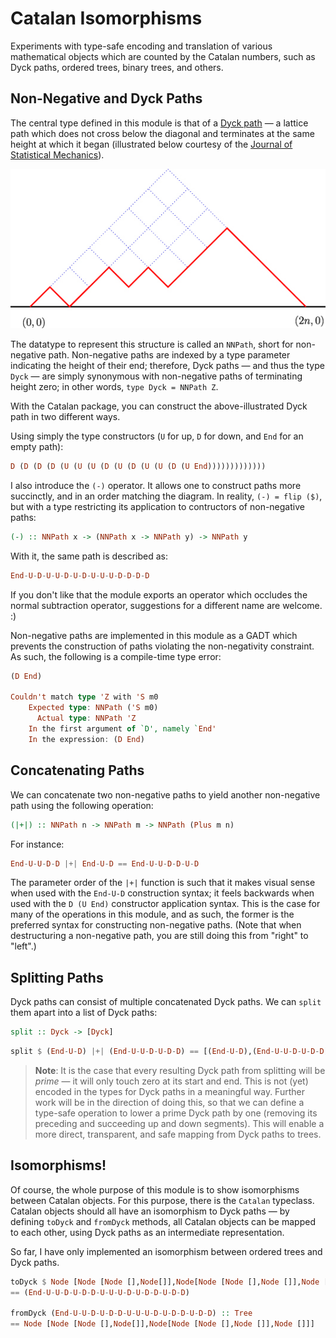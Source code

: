 Catalan Isomorphisms
====================

Experiments with type-safe encoding and translation of various mathematical objects which are counted by the Catalan numbers, such as Dyck paths, ordered trees, binary trees, and others.

Non-Negative and Dyck Paths
---------------------------

The central type defined in this module is that of a [Dyck path](http://mathworld.wolfram.com/DyckPath.html) — a lattice path which does not cross below the diagonal and terminates at the same height at which it began (illustrated below courtesy of the [Journal of Statistical Mechanics](http://iopscience.iop.org/1742-5468/2009/03/P03025/fulltext/)).

![A Dyck Path](dyck-path.jpg)

The datatype to represent this structure is called an `NNPath`, short for non-negative path. Non-negative paths are indexed by a type parameter indicating the height of their end; therefore, Dyck paths — and thus the type `Dyck` — are simply synonymous with non-negative paths of terminating height zero; in other words, `type Dyck = NNPath Z`.

With the Catalan package, you can construct the above-illustrated Dyck path in two different ways.

Using simply the type constructors (`U` for up, `D` for down, and `End` for an empty path):

```Haskell
D (D (D (D (U (U (U (D (U (D (U (U (D (U End)))))))))))))
```

I also introduce the `(-)` operator. It allows one to construct paths more succinctly, and in an order matching the diagram. In reality, `(-) = flip ($)`, but with a type restricting its application to contructors of non-negative paths:

```Haskell
(-) :: NNPath x -> (NNPath x -> NNPath y) -> NNPath y
```

With it, the same path is described as:

```Haskell
End-U-D-U-U-D-U-D-U-U-U-D-D-D-D
```

If you don't like that the module exports an operator which occludes the normal subtraction operator, suggestions for a different name are welcome. :)

Non-negative paths are implemented in this module as a GADT which prevents the construction of paths violating the non-negativity constraint. As such, the following is a compile-time type error:

```Haskell
(D End)

Couldn't match type 'Z with 'S m0
    Expected type: NNPath ('S m0)
      Actual type: NNPath 'Z
    In the first argument of `D', namely `End'
    In the expression: (D End)
```

Concatenating Paths
-------------------

We can concatenate two non-negative paths to yield another non-negative path using the following operation:

```Haskell
(|+|) :: NNPath n -> NNPath m -> NNPath (Plus m n)
```

For instance:

```Haskell
End-U-U-D-D |+| End-U-D == End-U-U-D-D-U-D
```

The parameter order of the `|+|` function is such that it makes visual sense when used with the `End-U-D` construction syntax; it feels backwards when used with the `D (U End)` constructor application syntax. This is the case for many of the operations in this module, and as such, the former is the preferred syntax for constructing non-negative paths. (Note that when destructuring a non-negative path, you are still doing this from "right" to "left".)

Splitting Paths
---------------

Dyck paths can consist of multiple concatenated Dyck paths. We can `split` them apart into a list of Dyck paths:

```Haskell
split :: Dyck -> [Dyck]
```

```Haskell
split $ (End-U-D) |+| (End-U-U-D-U-D-D) == [(End-U-D),(End-U-U-D-U-D-D)]
```

> **Note**: It is the case that every resulting Dyck path from splitting will be *prime* — it will only touch zero at its start and end. This is not (yet) encoded in the types for Dyck paths in a meaningful way. Further work will be in the direction of doing this, so that we can define a type-safe operation to lower a prime Dyck path by one (removing its preceding and succeeding up and down segments). This will enable a more direct, transparent, and safe mapping from Dyck paths to trees.

Isomorphisms!
-------------

Of course, the whole purpose of this module is to show isomorphisms between Catalan objects. For this purpose, there is the `Catalan` typeclass. Catalan objects should all have an isomorphism to Dyck paths — by defining `toDyck` and `fromDyck` methods, all Catalan objects can be mapped to each other, using Dyck paths as an intermediate representation.

So far, I have only implemented an isomorphism between ordered trees and Dyck paths.

```Haskell
toDyck $ Node [Node [Node [],Node[]],Node[Node [Node [],Node []],Node []]]
== (End-U-U-D-U-D-D-U-U-U-D-U-D-D-U-D-D)

fromDyck (End-U-U-D-U-D-D-U-U-U-D-U-D-D-U-D-D) :: Tree
== Node [Node [Node [],Node[]],Node[Node [Node [],Node []],Node []]]
```
